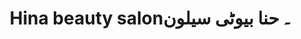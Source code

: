 ---
title: "Hina beauty salon۔ حنا بیوٹی سیلون"
url: /karachi/hina-beauty-salon-hn-bywtty-sylwn/
shop: beauty
---